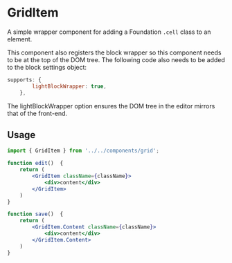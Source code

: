# GridItem
A simple wrapper component for adding a Foundation `.cell` class to an element.

This component also registers the block wrapper so this component needs to be at the top of the DOM tree. 
The following code also needs to be added to the block settings object:

```jsx
supports: {
		lightBlockWrapper: true,
	},
```

The lightBlockWrapper option ensures the DOM tree in the editor mirrors that of the front-end.

## Usage

```jsx
import { GridItem } from '../../components/grid';

function edit()  {
	return (
		<GridItem className={className}>
			<div>content</div>
		</GridItem>
	)
}

function save()  {
	return (
		<GridItem.Content className={className}>
			<div>content</div>
		</GridItem.Content>
	)
}
```
